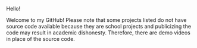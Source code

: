 Hello!

Welcome to my GitHub! Please note that some projects listed do not have source code available because they are school projects and publicizing the code may result in academic dishonesty. Therefore, there are demo videos in place of the source code.


<!--
**matthewle87/matthewle87** is a ✨ _special_ ✨ repository because its `README.md` (this file) appears on your GitHub profile.

Here are some ideas to get you started:

- 🔭 I’m currently working on ...
- 🌱 I’m currently learning ...
- 👯 I’m looking to collaborate on ...
- 🤔 I’m looking for help with ...
- 💬 Ask me about ...
- 📫 How to reach me: ...
- 😄 Pronouns: ...
- ⚡ Fun fact: ...
-->
